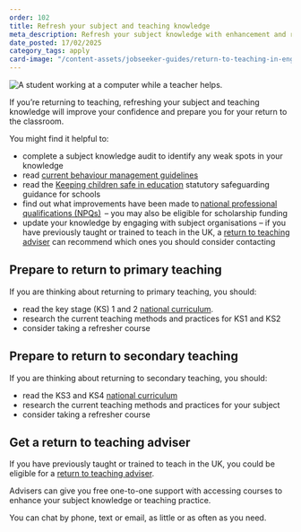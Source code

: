 ```yaml
---
order: 102
title: Refresh your subject and teaching knowledge
meta_description: Refresh your subject knowledge with enhancement and refresher advice. Stay updated on new curriculum changes for returning teachers.
date_posted: 17/02/2025
category_tags: apply
card-image: "/content-assets/jobseeker-guides/return-to-teaching-in-england/update-your-subject-and-teaching-knowledge.png"
---
```


![A student working at a computer while a teacher helps.](/content-assets/jobseeker-guides/return-to-teaching-in-england/update-your-subject-and-teaching-knowledge.png)

If you’re returning to teaching, refreshing your subject and teaching knowledge will improve your confidence and prepare you for your return to the classroom.

You might find it helpful to:

* complete a subject knowledge audit to identify any weak spots in your knowledge 
* read [current behaviour management guidelines](https://www.gov.uk/government/publications/behaviour-in-schools--2)
* read the [Keeping children safe in education](https://www.gov.uk/government/publications/keeping-children-safe-in-education--2) statutory safeguarding guidance for schools
* find out what improvements have been made to [national professional qualifications (NPQs)](https://www.gov.uk/guidance/national-professional-qualification-npq-courses?)  – you may also be eligible for scholarship funding
* update your knowledge by engaging with subject organisations – if you have previously taught or trained to teach in the UK, a [return to teaching adviser](https://getintoteaching.education.gov.uk/landing/return-to-teaching-advisers?) can recommend which ones you should consider contacting

## Prepare to return to primary teaching
If you are thinking about returning to primary teaching, you should:

* read the key stage (KS) 1 and 2 [national curriculum](https://www.gov.uk/government/publications/national-curriculum-in-england-primary-curriculum?).
* research the current teaching methods and practices for KS1 and KS2
* consider taking a refresher course 

## Prepare to return to secondary teaching
If you are thinking about returning to secondary teaching, you should:

* read the KS3 and KS4 [national curriculum](https://www.gov.uk/government/publications/national-curriculum-in-england-secondary-curriculum?)
* research the current teaching methods and practices for your subject
* consider taking a refresher course

## Get a return to teaching adviser

If you have previously taught or trained to teach in the UK, you could be eligible for a [return to teaching adviser](https://getintoteaching.education.gov.uk/landing/return-to-teaching-advisers?).

Advisers can give you free one-to-one support with accessing courses to enhance your subject knowledge or teaching practice.

You can chat by phone, text or email, as little or as often as you need.
